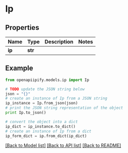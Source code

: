 # Ip


## Properties
Name | Type | Description | Notes
------------ | ------------- | ------------- | -------------
**ip** | **str** |  | 

## Example

```python
from openapiipify.models.ip import Ip

# TODO update the JSON string below
json = "{}"
# create an instance of Ip from a JSON string
ip_instance = Ip.from_json(json)
# print the JSON string representation of the object
print Ip.to_json()

# convert the object into a dict
ip_dict = ip_instance.to_dict()
# create an instance of Ip from a dict
ip_form_dict = ip.from_dict(ip_dict)
```
[[Back to Model list]](../README.md#documentation-for-models) [[Back to API list]](../README.md#documentation-for-api-endpoints) [[Back to README]](../README.md)


